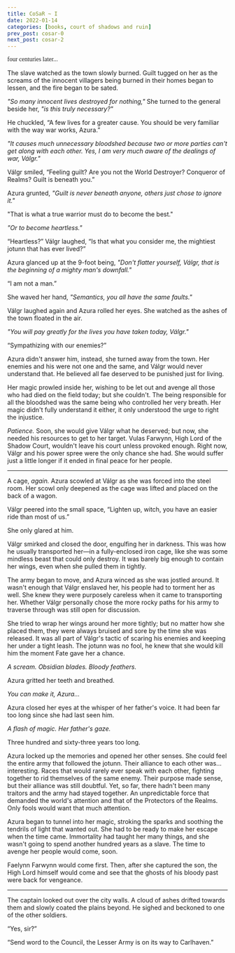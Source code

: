 ```yaml
---
title: CoSaR ~ I
date: 2022-01-14
categories: [books, court of shadows and ruin]
prev_post: cosar-0
next_post: cosar-2
---
```

<span style="text-align: center; font-family: Cinzel Decorative;">four centuries later...</span>

The slave watched as the town slowly burned. Guilt tugged on her as the screams of the innocent villagers being burned in their homes began to lessen, and the fire began to be sated.
<!-- more -->
*"So many innocent lives destroyed for nothing,"* She turned to the general beside her, *"is this truly necessary?"*

He chuckled, “A few lives for a greater cause. You should be very familiar with the way war works, Azura.”

*"It causes much unnecessary bloodshed because two or more parties can't get along with each other. Yes, I am very much aware of the dealings of war, Válgr."*

Válgr smiled, “Feeling guilt? Are you not the World Destroyer? Conqueror of Realms? Guilt is beneath you.”

Azura grunted, *"Guilt is never beneath anyone, others just chose to ignore it."*

"That is what a true warrior must do to become the best."

*"Or to become heartless."*

“Heartless?” Válgr laughed, “Is that what you consider me, the mightiest jotunn that has ever lived?”

Azura glanced up at the 9-foot being, *"Don't flatter yourself, Válgr, that is the beginning of a mighty man's downfall."*

“I am not a man.”

She waved her hand, *"Semantics, you all have the same faults."*

Válgr laughed again and Azura rolled her eyes. She watched as the ashes of the town floated in the air.

*"You will pay greatly for the lives you have taken today, Válgr."*

“Sympathizing with our enemies?”

Azura didn't answer him, instead, she turned away from the town. Her enemies and his were not one and the same, and Válgr would never understand that. He believed all fae deserved to be punished just for living.

Her magic prowled inside her, wishing to be let out and avenge all those who had died on the field today; but she couldn't. The being responsible for all the bloodshed was the same being who controlled her very breath. Her magic didn't fully understand it either, it only understood the urge to right the injustice.

*Patience.* Soon, she would give Válgr what he deserved; but now, she needed his resources to get to her target. Vulas Farwynn, High Lord of the Shadow Court, wouldn't leave his court unless provoked enough. Right now, Válgr and his power spree were the only chance she had. She would suffer just a little longer if it ended in final peace for her people.

---

A cage, *again.* Azura scowled at Válgr as she was forced into the steel room. Her scowl only deepened as the cage was lifted and placed on the back of a wagon.

Válgr peered into the small space, “Lighten up, witch, you have an easier ride than most of us.”

She only glared at him.

Válgr smirked and closed the door, engulfing her in darkness. This was how he usually transported her—in a fully-enclosed iron cage, like she was some mindless beast that could only destroy. It was barely big enough to contain her wings, even when she pulled them in tightly.

The army began to move, and Azura winced as she was jostled around. It wasn't enough that Válgr enslaved her, his people had to torment her as well. She knew they were purposely careless when it came to transporting her. Whether Válgr personally chose the more rocky paths for his army to traverse through was still open for discussion.

She tried to wrap her wings around her more tightly; but no matter how she placed them, they were always bruised and sore by the time she was released. It was all part of Válgr's tactic of scaring his enemies and keeping her under a tight leash. The jotunn was no fool, he knew that she would kill him the moment Fate gave her a chance.

*A scream. Obsidian blades. Bloody feathers.*

Azura gritted her teeth and breathed.

*You can make it, Azura...*

Azura closed her eyes at the whisper of her father's voice. It had been far too long since she had last seen him.

*A flash of magic. Her father's gaze.*

Three hundred and sixty-three years too long.

Azura locked up the memories and opened her other senses. She could feel the entire army that followed the jotunn. Their alliance to each other was... interesting. Races that would rarely ever speak with each other, fighting together to rid themselves of the same enemy. Their purpose made sense, but their alliance was still doubtful. Yet, so far, there hadn't been many traitors and the army had stayed together. An unpredictable force that demanded the world's attention and that of the Protectors of the Realms. Only fools would want that much attention.

Azura began to tunnel into her magic, stroking the sparks and soothing the tendrils of light that wanted out. She had to be ready to make her escape when the time came. Immortality had taught her many things, and she wasn't going to spend another hundred years as a slave. The time to avenge her people would come, soon.

Faelynn Farwynn would come first. Then, after she captured the son, the High Lord himself would come and see that the ghosts of his bloody past were back for vengeance.

---

The captain looked out over the city walls. A cloud of ashes drifted towards them and slowly coated the plains beyond. He sighed and beckoned to one of the other soldiers.

“Yes, sir?”

“Send word to the Council, the Lesser Army is on its way to Carlhaven.”
